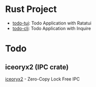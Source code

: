# Rust Project

- [todo-tui](./Projects/todo-tui): Todo Application with Ratatui
- [todo-cli](./Projects/todo-cli): Todo Application with Inquire

# Todo

## iceoryx2 (IPC crate)

[iceoryx2](https://github.com/eclipse-iceoryx/iceoryx2) - Zero-Copy Lock Free IPC
